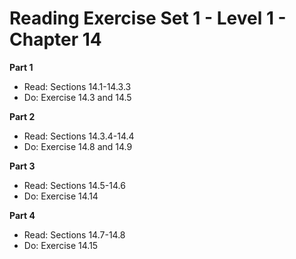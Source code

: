 # Reading Exercise Set 1 - Level 1 - Chapter 14

**Part 1**  

- Read: Sections 14.1-14.3.3
- Do: Exercise 14.3 and 14.5


**Part 2**  

- Read: Sections 14.3.4-14.4
- Do: Exercise 14.8 and 14.9


**Part 3**  

- Read: Sections 14.5-14.6
- Do: Exercise 14.14


**Part 4**  

- Read: Sections 14.7-14.8
- Do: Exercise 14.15


	 
